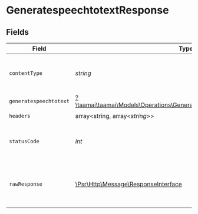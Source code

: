# GeneratespeechtotextResponse


## Fields

| Field                                                                                                                                             | Type                                                                                                                                              | Required                                                                                                                                          | Description                                                                                                                                       |
| ------------------------------------------------------------------------------------------------------------------------------------------------- | ------------------------------------------------------------------------------------------------------------------------------------------------- | ------------------------------------------------------------------------------------------------------------------------------------------------- | ------------------------------------------------------------------------------------------------------------------------------------------------- |
| `contentType`                                                                                                                                     | *string*                                                                                                                                          | :heavy_check_mark:                                                                                                                                | HTTP response content type for this operation                                                                                                     |
| `generatespeechtotext`                                                                                                                            | [?\taamai\taamai\Models\Operations\GeneratespeechtotextGeneratespeechtotext](../../Models/Operations/GeneratespeechtotextGeneratespeechtotext.md) | :heavy_minus_sign:                                                                                                                                | OK                                                                                                                                                |
| `headers`                                                                                                                                         | array<string, array<*string*>>                                                                                                                    | :heavy_check_mark:                                                                                                                                | N/A                                                                                                                                               |
| `statusCode`                                                                                                                                      | *int*                                                                                                                                             | :heavy_check_mark:                                                                                                                                | HTTP response status code for this operation                                                                                                      |
| `rawResponse`                                                                                                                                     | [\Psr\Http\Message\ResponseInterface](https://www.php-fig.org/psr/psr-7/#33-psrhttpmessageresponseinterface)                                      | :heavy_check_mark:                                                                                                                                | Raw HTTP response; suitable for custom response parsing                                                                                           |